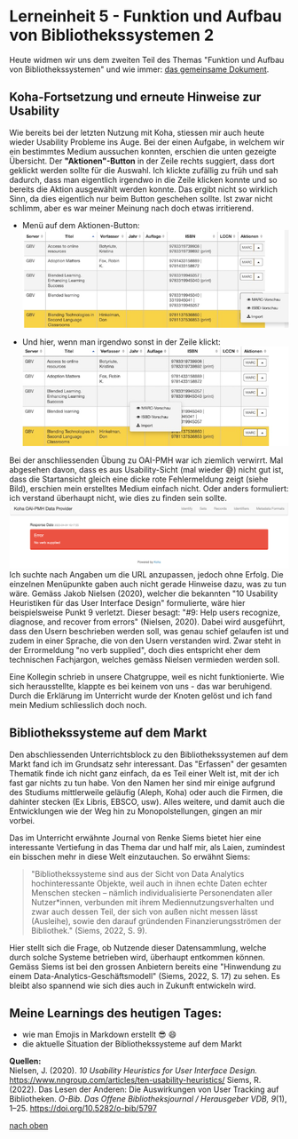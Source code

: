 # Lerneinheit 5 - Funktion und Aufbau von Bibliothekssystemen 2

Heute widmen wir uns dem zweiten Teil des Themas "Funktion und Aufbau von Bibliothekssystemen" und wie immer: [das gemeinsame Dokument](https://pad.gwdg.de/NT85lsv_QIWjmPs18rQM_g). 

## Koha-Fortsetzung und erneute Hinweise zur Usability
Wie bereits bei der letzten Nutzung mit Koha, stiessen mir auch heute wieder Usability Probleme ins Auge. Bei der einen Aufgabe, in welchem wir ein bestimmtes Medium aussuchen konnten, erschien die unten gezeigte Übersicht. Der **"Aktionen"-Button** in der Zeile rechts suggiert, dass dort geklickt werden sollte für die Auswahl. Ich klickte zufällig zu früh und sah dadurch, dass man eigentlich irgendwo in die Zeile klicken konnte und so bereits die Aktion ausgewählt werden konnte. Das ergibt nicht so wirklich Sinn, da dies eigentlich nur beim Button geschehen sollte. Ist zwar nicht schlimm, aber es war meiner Meinung nach doch etwas irritierend.   
* Menü auf dem Aktionen-Button:  
![Auswahl Aktion Nr 1](https://github.com/Sabs135/Lerntagebuch-BAIN/blob/main/img/Auswahl_Aktion_1.jpg?raw=true)  

* Und hier, wenn man irgendwo sonst in der Zeile klickt:  
![Auswahl Aktion Nr 2](https://github.com/Sabs135/Lerntagebuch-BAIN/blob/main/img/Auswahl_Aktion_2.jpg?raw=true)

Bei der anschliessenden Übung zu OAI-PMH war ich ziemlich verwirrt. Mal abgesehen davon, dass es aus Usability-Sicht (mal wieder :sweat_smile:) nicht gut ist, dass die Startansicht gleich eine dicke rote Fehlermeldung zeigt (siehe Bild), erschien mein erstelltes Medium einfach nicht. Oder anders formuliert: ich verstand überhaupt nicht, wie dies zu finden sein sollte. 
![Meldung in Koha](https://github.com/Sabs135/Lerntagebuch-BAIN/blob/main/img/Errormeldung_Koha.png?raw=true)
Ich suchte nach Angaben um die URL anzupassen, jedoch ohne Erfolg. Die einzelnen Menüpunkte gaben auch nicht gerade Hinweise dazu, was zu tun wäre. Gemäss Jakob Nielsen (2020), welcher die bekannten "10 Usability Heuristiken für das User Interface Design" formulierte, wäre hier beispielsweise Punkt 9 verletzt. Dieser besagt: "#9: Help users recognize, diagnose, and recover from errors" (Nielsen, 2020). Dabei wird ausgeführt, dass den Usern beschrieben werden soll, was genau schief gelaufen ist und zudem in einer Sprache, die von den Usern verstanden wird. Zwar steht in der Errormeldung "no verb supplied", doch dies entspricht eher dem technischen Fachjargon, welches gemäss Nielsen vermieden werden soll. 

Eine Kollegin schrieb in unsere Chatgruppe, weil es nicht funktionierte. Wie sich herausstellte, klappte es bei keinem von uns - das war beruhigend. Durch die Erklärung im Unterricht wurde der Knoten gelöst und ich fand mein Medium schliesslich doch noch. 

## Bibliothekssysteme auf dem Markt
Den abschliessenden Unterrichtsblock zu den Bibliothekssystemen auf dem Markt fand ich im Grundsatz sehr interessant. Das "Erfassen" der gesamten Thematik finde ich nicht ganz einfach, da es Teil einer Welt ist, mit der ich fast gar nichts zu tun habe. Von den Namen her sind mir einige aufgrund des Studiums mittlerweile geläufig (Aleph, Koha) oder auch die Firmen, die dahinter stecken (Ex Libris, EBSCO, usw). Alles weitere, und damit auch die Entwicklungen wie der Weg hin zu Monopolstellungen, gingen an mir vorbei. 

Das im Unterricht erwähnte Journal von Renke Siems bietet hier eine interessante Vertiefung in das Thema dar und half mir, als Laien, zumindest ein bisschen mehr in diese Welt einzutauchen. So erwähnt Siems:  
>"Bibliothekssysteme sind aus der Sicht von Data Analytics hochinteressante Objekte, weil auch in ihnen echte Daten echter Menschen stecken – nämlich individualisierte Personendaten aller Nutzer*innen, verbunden mit ihrem Mediennutzungsverhalten und zwar auch dessen Teil, der sich von außen nicht messen lässt (Ausleihe), sowie den darauf gründenden Finanzierungsströmen der Bibliothek." (Siems, 2022, S. 9).

Hier stellt sich die Frage, ob Nutzende dieser Datensammlung, welche durch solche Systeme betrieben wird, überhaupt entkommen können. Gemäss Siems ist bei den grossen Anbietern bereits eine "Hinwendung zu einem Data-Analytics-Geschäftsmodell" (Siems, 2022, S. 17) zu sehen. Es bleibt also spannend wie sich dies auch in Zukunft entwickeln wird. 

## Meine Learnings des heutigen Tages:
- wie man Emojis in Markdown erstellt :sunglasses: :smile:  
- die aktuelle Situation der Bibliothekssysteme auf dem Markt

**Quellen:**  
Nielsen, J. (2020). _10 Usability Heuristics for User Interface Design._ https://www.nngroup.com/articles/ten-usability-heuristics/
Siems, R. (2022). Das Lesen der Anderen: Die Auswirkungen von User Tracking auf Bibliotheken. _O-Bib. Das Offene Bibliotheksjournal / Herausgeber VDB, 9_(1), 1–25. https://doi.org/10.5282/o-bib/5797

[nach oben](#lerneinheit-5---funktion-und-aufbau-von-bibliothekssystemen-2)
